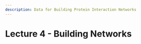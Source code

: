 ```yaml
---
description: Data for Building Protein Interaction Networks
---
```


# Lecture 4 - Building Networks

